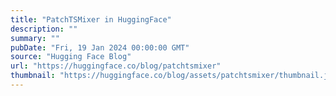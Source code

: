 ```yaml
---
title: "PatchTSMixer in HuggingFace"
description: ""
summary: ""
pubDate: "Fri, 19 Jan 2024 00:00:00 GMT"
source: "Hugging Face Blog"
url: "https://huggingface.co/blog/patchtsmixer"
thumbnail: "https://huggingface.co/blog/assets/patchtsmixer/thumbnail.jpeg"
---
```


